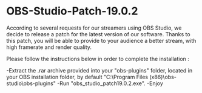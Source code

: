 # OBS-Studio-Patch-19.0.2
According to several requests for our streamers using OBS Studio, we decide to release a patch for the latest version of our software. Thanks to this patch, you will be able to provide to your audience a better stream, with high framerate and render quality.

Please follow the instructions below in order to complete the installation :

-Extract the .rar archive provided into your "obs-plugins" folder, located in your OBS installation folder, by default "C:\Program Files (x86)\obs-studio\obs-plugins"
-Run "obs_studio_patch19.0.2.exe".
-Enjoy
